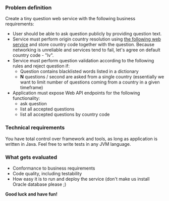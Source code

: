 ### Problem definition
Create a tiny question web service with the following business requirements:

- User should be able to ask question publicly by providing question text. 
- Service must perform origin country resolution using [the following web service](http://www.telize.com) and store country code together with the question. Because networking is unreliable and services tend to fail, let's agree on default country code - "lv".
- Service must perform question validation according to the following rules and reject question if:
    -  Question contains blacklisted words listed in a dictionary
    - **N** questions / second are asked from a single country (essentially we want to limit number of questions coming from a country in a given timeframe)
- Application must expose Web API endpoints for the following functionality:
    - ask question
    - list all accepted questions
    - list all accepted questions by country code


### Technical requirements
You have total control over framework and tools, as long as application is written in Java. Feel free to write tests in any JVM language.

### What gets evaluated

- Conformance to business requirements
- Code quality, including testability
- How easy it is to run and deploy the service (don't make us install Oracle database please ;)

**Good luck and have fun!**
